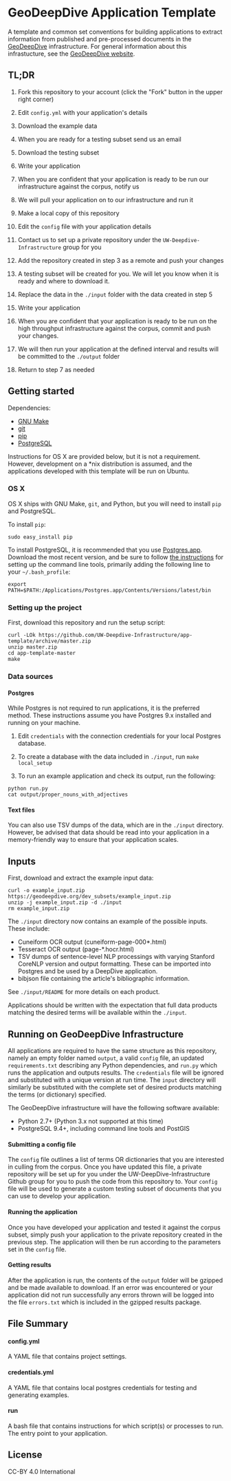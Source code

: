 # GeoDeepDive Application Template
A template and common set conventions for building applications to extract information from published and pre-processed documents in the [GeoDeepDive](https://geodeepdive.org) infrastructure. For general information about this infrastucture, see the [GeoDeepDive website](https://geodeepdive.org/about.html).

## TL;DR
1. Fork this repository to your account (click the "Fork" button in the upper right corner)
2. Edit `config.yml` with your application's details
3. Download the example data
4. When you are ready for a testing subset send us an email
5. Download the testing subset
6. Write your application
7. When you are confident that your application is ready to be run our infrastructure against the corpus, notify us
8. We will pull your application on to our infrastructure and run it


1. Make a local copy of this repository
2. Edit the `config` file with your application details
3. Contact us to set up a private repository under the `UW-Deepdive-Infrastructure` group for you
4. Add the repository created in step 3 as a remote and push your changes
5. A testing subset will be created for you. We will let you know when it is ready and where to download it.
6. Replace the data in the `./input` folder with the data created in step 5
7. Write your application
8. When you are confident that your application is ready to be run on the high throughput infrastructure against the corpus, commit and push your changes.
9. We will then run your application at the defined interval and results will be committed to the `./output` folder
10. Return to step 7 as needed


## Getting started
Dependencies:
  + [GNU Make](https://www.gnu.org/software/make/)
  + [git](https://git-scm.com/)
  + [pip](https://pypi.python.org/pypi/pip)
  + [PostgreSQL](http://www.postgresql.org/)

Instructions for OS X are provided below, but it is not a requirement. However, development on a \*nix distribution is assumed, and the applications developed with this template will be run on Ubuntu.

### OS X
OS X ships with GNU Make, `git`, and Python, but you will need to install `pip` and PostgreSQL.

To install `pip`:
````
sudo easy_install pip
````

To install PostgreSQL, it is recommended that you use [Postgres.app](http://postgresapp.com/). Download
the most recent version, and be sure to follow [the instructions](http://postgresapp.com/documentation/cli-tools.html)
for setting up the command line tools, primarily adding the following line to your `~/.bash_profile`:

````
export PATH=$PATH:/Applications/Postgres.app/Contents/Versions/latest/bin
````


### Setting up the project
First, download this repository and run the setup script:

````
curl -LOk https://github.com/UW-Deepdive-Infrastructure/app-template/archive/master.zip
unzip master.zip
cd app-template-master
make
````

### Data sources

#### Postgres
While Postgres is not required to run applications, it is the preferred method. These instructions assume you have Postgres 9.x installed and running on your machine.

1. Edit `credentials` with the connection credentials for your local Postgres database.

2. To create a database with the data included in `./input`, run `make local_setup`

3. To run an example application and check its output, run the following:

```
python run.py
cat output/proper_nouns_with_adjectives
```

#### Text files
You can also use TSV dumps of the data, which are in the `./input` directory. However, be advised that data should be read into your application in a memory-friendly way to ensure that your application scales.

## Inputs
First, download and extract the example input data:

````
curl -o example_input.zip https://geodeepdive.org/dev_subsets/example_input.zip
unzip -j example_input.zip -d ./input
rm example_input.zip
````

The `./input` directory now contains an example of the possible inputs. These include:

  * Cuneiform OCR output (cuneiform-page-000\*.html)
  * Tesseract OCR output (page-\*.hocr.html)
  * TSV dumps of sentence-level NLP processings with varying Stanford CoreNLP version and output formatting. These can be imported into Postgres and be used by a DeepDive application.
  * bibjson file containing the article's bibliographic information.

 See `./input/README` for more details on each product.

Applications should be written with the expectation that full data products
matching the desired terms will be available within the `./input`.


## Running on GeoDeepDive Infrastructure
All applications are required to have the same structure as this repository, namely an empty folder named `output`, a valid
`config` file, an updated `requirements.txt` describing any Python dependencies, and `run.py` which runs the application
and outputs results. The `credentials` file will be ignored and substituted with a unique version at run time. The `input`
directory will similarly be substituted with the complete set of desired products matching the terms (or dictionary) specified.

The GeoDeepDive infrastructure will have the following software available:
  + Python 2.7+ (Python 3.x not supported at this time)
  + PostgreSQL 9.4+, including command line tools and PostGIS

#### Submitting a config file
The `config` file outlines a list of terms OR dictionaries that you are interested in culling from the corpus. Once you have
updated this file, a private repository will be set up for you under the UW-DeepDive-Infrastructure Github group for you to
push the code from this repository to. Your `config` file will be used to generate a custom testing subset of documents that
you can use to develop your application.

#### Running the application
Once you have developed your application and tested it against the corpus subset, simply push your application to the
private repository created in the previous step. The application will then be run according to the parameters set in the
`config` file.

#### Getting results
After the application is run, the contents of the `output` folder will be gzipped and be made available to download. If
an error was encountered or your application did not run successfully any errors thrown will be logged into the file
`errors.txt` which is included in the gzipped results package.

## File Summary

#### config.yml
A YAML file that contains project settings.


#### credentials.yml
A YAML file that contains local postgres credentials for testing and generating examples.

#### run
A bash file that contains instructions for which script(s) or processes to run. The entry point to your application.

## License
CC-BY 4.0 International
